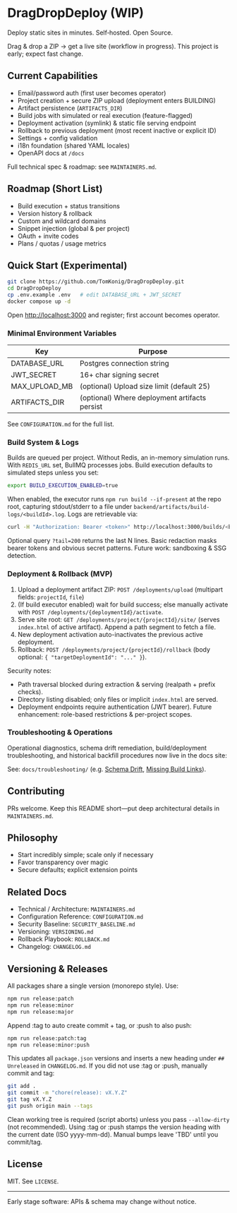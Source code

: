 # DragDropDeploy (WIP)

Deploy static sites in minutes. Self‑hosted. Open Source.

Drag & drop a ZIP → get a live site (workflow in progress). This project is early; expect fast change.

## Current Capabilities

* Email/password auth (first user becomes operator)
* Project creation + secure ZIP upload (deployment enters BUILDING)
* Artifact persistence (`ARTIFACTS_DIR`)
* Build jobs with simulated or real execution (feature-flagged)
* Deployment activation (symlink) & static file serving endpoint
* Rollback to previous deployment (most recent inactive or explicit ID)
* Settings + config validation
* i18n foundation (shared YAML locales)
* OpenAPI docs at `/docs`

Full technical spec & roadmap: see `MAINTAINERS.md`.

## Roadmap (Short List)

* Build execution + status transitions
* Version history & rollback
* Custom and wildcard domains
* Snippet injection (global & per project)
* OAuth + invite codes
* Plans / quotas / usage metrics

## Quick Start (Experimental)

```bash
git clone https://github.com/TomKonig/DragDropDeploy.git
cd DragDropDeploy
cp .env.example .env   # edit DATABASE_URL + JWT_SECRET
docker compose up -d
```

Open <http://localhost:3000> and register; first account becomes operator.

### Minimal Environment Variables

| Key | Purpose |
|-----|---------|
| DATABASE_URL | Postgres connection string |
| JWT_SECRET | 16+ char signing secret |
| MAX_UPLOAD_MB | (optional) Upload size limit (default 25) |
| ARTIFACTS_DIR | (optional) Where deployment artifacts persist |

See `CONFIGURATION.md` for the full list.

### Build System & Logs

Builds are queued per project. Without Redis, an in-memory simulation runs. With `REDIS_URL` set, BullMQ processes jobs. Build execution defaults to simulated steps unless you set:

```bash
export BUILD_EXECUTION_ENABLED=true
```

When enabled, the executor runs `npm run build --if-present` at the repo root, capturing stdout/stderr to a file under `backend/artifacts/build-logs/<buildId>.log`. Logs are retrievable via:

```bash
curl -H "Authorization: Bearer <token>" http://localhost:3000/builds/<buildId>/logs
```

Optional query `?tail=200` returns the last N lines. Basic redaction masks bearer tokens and obvious secret patterns. Future work: sandboxing & SSG detection.

### Deployment & Rollback (MVP)

1. Upload a deployment artifact ZIP: `POST /deployments/upload` (multipart fields: `projectId`, `file`)
2. (If build executor enabled) wait for build success; else manually activate with `POST /deployments/{deploymentId}/activate`.
3. Serve site root: `GET /deployments/project/{projectId}/site/` (serves `index.html` of active artifact). Append a path segment to fetch a file.
4. New deployment activation auto-inactivates the previous active deployment.
5. Rollback: `POST /deployments/project/{projectId}/rollback` (body optional: `{ "targetDeploymentId": "..." }`).

Security notes:

* Path traversal blocked during extraction & serving (realpath + prefix checks).
* Directory listing disabled; only files or implicit `index.html` are served.
* Deployment endpoints require authentication (JWT bearer). Future enhancement: role-based restrictions & per-project scopes.

### Troubleshooting & Operations

Operational diagnostics, schema drift remediation, build/deployment troubleshooting, and historical backfill procedures now live in the docs site:

See: `docs/troubleshooting/` (e.g. [Schema Drift](docs/troubleshooting/schema-drift.md), [Missing Build Links](docs/troubleshooting/backfill-build-links.md)).

## Contributing

PRs welcome. Keep this README short—put deep architectural details in `MAINTAINERS.md`.

## Philosophy

* Start incredibly simple; scale only if necessary
* Favor transparency over magic
* Secure defaults; explicit extension points

## Related Docs

* Technical / Architecture: `MAINTAINERS.md`
* Configuration Reference: `CONFIGURATION.md`
* Security Baseline: `SECURITY_BASELINE.md`
* Versioning: `VERSIONING.md`
* Rollback Playbook: `ROLLBACK.md`
* Changelog: `CHANGELOG.md`

## Versioning & Releases

All packages share a single version (monorepo style). Use:

```bash
npm run release:patch
npm run release:minor
npm run release:major
```

Append :tag to auto create commit + tag, or :push to also push:

```bash
npm run release:patch:tag
npm run release:minor:push
```

This updates all `package.json` versions and inserts a new heading under `## Unreleased` in `CHANGELOG.md`. If you did not use :tag or :push, manually commit and tag:

```bash
git add .
git commit -m "chore(release): vX.Y.Z"
git tag vX.Y.Z
git push origin main --tags
```

Clean working tree is required (script aborts) unless you pass `--allow-dirty` (not recommended). Using :tag or :push stamps the version heading with the current date (ISO yyyy-mm-dd). Manual bumps leave 'TBD' until you commit/tag.

## License

MIT. See `LICENSE`.

---
Early stage software: APIs & schema may change without notice.

